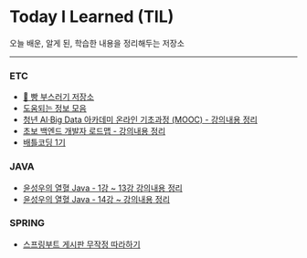 # Today I Learned (TIL)

오늘 배운, 알게 된, 학습한 내용을 정리해두는 저장소

----------------------------------------------------------------------------------------------------------------------
### ETC
* [🍞 빵 부스러기 저장소](https://github.com/izzy1202/TIL/blob/main/ETC/BreadCrumbs.md)
* [도움되는 정보 모음](https://github.com/izzy1202/TIL/blob/main/ETC/Useful.md)
* [청년 AI·Big Data 아카데미 온라인 기초과정 (MOOC) - 강의내용 정리](https://github.com/izzy1202/TIL/blob/main/ETC/ComputationalThinking.md)
* [초보 백엔드 개발자 로드맵 - 강의내용 정리](https://github.com/izzy1202/TIL/blob/main/ETC/RoadMap.md)
* [배틀코딩 1기](https://github.com/izzy1202/TIL/blob/main/ETC/BattleCoding.md)

### JAVA
* [윤성우의 열혈 Java - 1강 ~ 13강 강의내용 정리](https://github.com/izzy1202/TIL/blob/main/Java/JavaYoon.md)
* [윤성우의 열혈 Java - 14강 ~ 강의내용 정리](https://github.com/izzy1202/TIL/blob/main/Java/JavaYoon2.md)

### SPRING
* [스프링부트 게시판 무작정 따라하기]()
